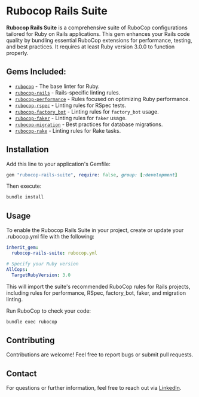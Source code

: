 # Rubocop Rails Suite

**Rubocop Rails Suite** is a comprehensive suite of RuboCop configurations tailored for Ruby on Rails applications. This gem enhances your Rails code quality by bundling essential RuboCop extensions for performance, testing, and best practices. It requires at least Ruby version 3.0.0 to function properly.

## Gems Included:

- [`rubocop`](https://github.com/rubocop/rubocop) - The base linter for Ruby.
- [`rubocop-rails`](https://github.com/rubocop/rubocop-rails) - Rails-specific linting rules.
- [`rubocop-performance`](https://github.com/rubocop/rubocop-performance) - Rules focused on optimizing Ruby performance.
- [`rubocop-rspec`](https://github.com/rubocop/rubocop-rspec) - Linting rules for RSpec tests.
- [`rubocop-factory_bot`](https://github.com/rubocop/rubocop-factory_bot) - Linting rules for `factory_bot` usage.
- [`rubocop-faker`](https://github.com/koic/rubocop-faker) - Linting rules for `faker` usage.
- [`rubocop-migration`](https://github.com/r7kamura/rubocop-migration) - Best practices for database migrations.
- [`rubocop-rake`](https://github.com/rubocop/rubocop-rake) - Linting rules for Rake tasks.

## Installation

Add this line to your application's Gemfile:

```ruby
gem "rubocop-rails-suite", require: false, group: [:development]
```

Then execute:
```bash
bundle install
```

## Usage
To enable the Rubocop Rails Suite in your project, create or update your .rubocop.yml file with the following:

```yaml
inherit_gem:
  rubocop-rails-suite: rubocop.yml

# Specify your Ruby version
AllCops:
  TargetRubyVersion: 3.0
```

This will import the suite's recommended RuboCop rules for Rails projects, including rules for performance, RSpec, factory_bot, faker, and migration linting.

Run RuboCop to check your code:
```bash
bundle exec rubocop
```

## Contributing
Contributions are welcome! Feel free to report bugs or submit pull requests.

## Contact

For questions or further information, feel free to reach out via [LinkedIn](https://www.linkedin.com/in/grigore-george-mihai-73981b86/).
